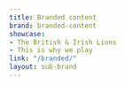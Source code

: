 ```yaml
---
title: Branded content
brand: branded-content
showcase:
- The British & Irish Lions
- This is why we play
link: "/branded/"
layout: sub-brand
---
```



